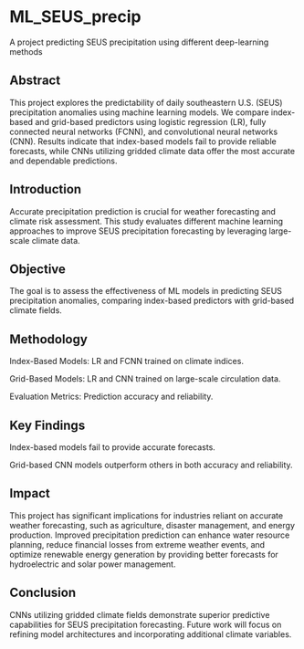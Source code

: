 # ML_SEUS_precip
A project predicting SEUS precipitation using different deep-learning methods

## Abstract

This project explores the predictability of daily southeastern U.S. (SEUS) precipitation anomalies using machine learning models. We compare index-based and grid-based predictors using logistic regression (LR), fully connected neural networks (FCNN), and convolutional neural networks (CNN). Results indicate that index-based models fail to provide reliable forecasts, while CNNs utilizing gridded climate data offer the most accurate and dependable predictions.

## Introduction

Accurate precipitation prediction is crucial for weather forecasting and climate risk assessment. This study evaluates different machine learning approaches to improve SEUS precipitation forecasting by leveraging large-scale climate data.

## Objective

The goal is to assess the effectiveness of ML models in predicting SEUS precipitation anomalies, comparing index-based predictors with grid-based climate fields.

## Methodology

Index-Based Models: LR and FCNN trained on climate indices.

Grid-Based Models: LR and CNN trained on large-scale circulation data.

Evaluation Metrics: Prediction accuracy and reliability.

## Key Findings

Index-based models fail to provide accurate forecasts.

Grid-based CNN models outperform others in both accuracy and reliability.

## Impact

This project has significant implications for industries reliant on accurate weather forecasting, such as agriculture, disaster management, and energy production. Improved precipitation prediction can enhance water resource planning, reduce financial losses from extreme weather events, and optimize renewable energy generation by providing better forecasts for hydroelectric and solar power management.

## Conclusion

CNNs utilizing gridded climate fields demonstrate superior predictive capabilities for SEUS precipitation forecasting. Future work will focus on refining model architectures and incorporating additional climate variables.
